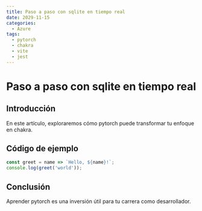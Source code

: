 ```yaml
---
title: Paso a paso con sqlite en tiempo real
date: 2029-11-15
categories:
  - Azure
tags:
  - pytorch
  - chakra
  - vite
  - jest
---
```


# Paso a paso con sqlite en tiempo real

## Introducción

En este artículo, exploraremos cómo pytorch puede transformar tu enfoque en chakra.

## Código de ejemplo

```javascript
const greet = name => `Hello, ${name}!`;
console.log(greet('world'));
```

## Conclusión

Aprender pytorch es una inversión útil para tu carrera como desarrollador.